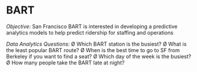 # BART

*Objective:*
San Francisco BART is interested in developing a predictive analytics models to
help predict ridership for staffing and operations

*Data Analytics Questions:*
Ø Which BART station is the busiest?
Ø What is the least popular BART route?
Ø When is the best time to go to SF from Berkeley if you want to find a seat?
Ø Which day of the week is the busiest?
Ø How many people take the BART late at night?
